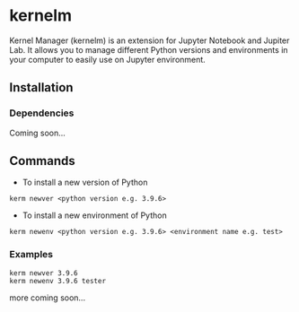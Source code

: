 # kernelm
Kernel Manager (kernelm) is an extension for Jupyter Notebook and Jupiter Lab. It allows you to manage different Python versions and environments in your computer to easily use on Jupyter environment.

## Installation

### Dependencies

Coming soon...


## Commands

- To install a new version of Python

```terminal
kerm newver <python version e.g. 3.9.6>
```
- To install a new environment of Python

```terminal
kerm newenv <python version e.g. 3.9.6> <environment name e.g. test>
```

### Examples

```terminal
kerm newver 3.9.6
kerm newenv 3.9.6 tester
```

more coming soon...


